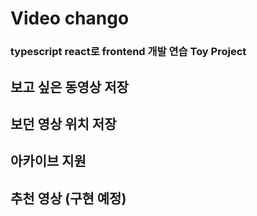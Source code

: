 # Video chango
### typescript react로 frontend 개발 연습 Toy Project
## 보고 싶은 동영상 저장
## 보던 영상 위치 저장
## 아카이브 지원
## 추천 영상 (구현 예정)
